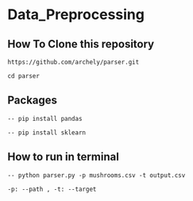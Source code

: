 # Data_Preprocessing

## How To Clone this repository

` https://github.com/archely/parser.git `

` cd parser `


## Packages

``` -- pip install pandas ```

``` -- pip install sklearn ```

## How to run in terminal 

``` -- python parser.py -p mushrooms.csv -t output.csv ```

``` -p: --path , -t: --target ```

